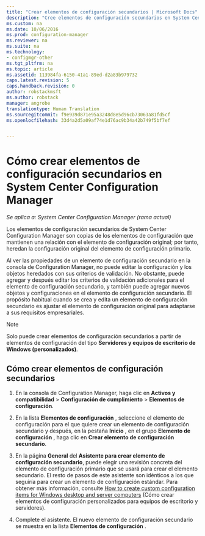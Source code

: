 ```yaml
---
title: "Crear elementos de configuración secundarios | Microsoft Docs"
description: "Cree elementos de configuración secundarios en System Center Configuration Manager."
ms.custom: na
ms.date: 10/06/2016
ms.prod: configuration-manager
ms.reviewer: na
ms.suite: na
ms.technology:
- configmgr-other
ms.tgt_pltfrm: na
ms.topic: article
ms.assetid: 113984fa-6150-41a1-89ed-d2a83b979732
caps.latest.revision: 5
caps.handback.revision: 0
author: robstackmsft
ms.author: robstack
manager: angrobe
translationtype: Human Translation
ms.sourcegitcommit: f9e939d871e95a3248d8e5d96cb73063a81fd5cf
ms.openlocfilehash: 33d4a2d5a09af74e1d76ac9b34a42b749f5bf7ef


---
```

# <a name="how-to-create-child-configuration-items-in-system-center-configuration-manager"></a>Cómo crear elementos de configuración secundarios en System Center Configuration Manager

*Se aplica a: System Center Configuration Manager (rama actual)*

Los elementos de configuración secundarios de System Center Configuration Manager son copias de los elementos de configuración que mantienen una relación con el elemento de configuración original; por tanto, heredan la configuración original del elemento de configuración primario.  

Al ver las propiedades de un elemento de configuración secundario en la consola de Configuration Manager, no puede editar la configuración y los objetos heredados con sus criterios de validación. No obstante, puede agregar y después editar los criterios de validación adicionales para el elemento de configuración secundario, y también puede agregar nuevos objetos y configuraciones en el elemento de configuración secundario.
El propósito habitual cuando se crea y edita un elemento de configuración secundario es ajustar el elemento de configuración original para adaptarse a sus requisitos empresariales.  

> [!NOTE]  
>  Solo puede crear elementos de configuración secundarios a partir de elementos de configuración del tipo **Servidores y equipos de escritorio de Windows (personalizados)**.  

## <a name="to-create-a-child-configuration-item"></a>Cómo crear elementos de configuración secundarios  

1.  En la consola de Configuration Manager, haga clic en **Activos y compatibilidad** > **Configuración de cumplimiento** > **Elementos de configuración**.  

3.  En la lista **Elementos de configuración** , seleccione el elemento de configuración para el que quiere crear un elemento de configuración secundario y después, en la pestaña **Inicio** , en el grupo **Elemento de configuración** , haga clic en **Crear elemento de configuración secundario**.  

4.  En la página **General** del **Asistente para crear elemento de configuración secundario**, puede elegir una revisión concreta del elemento de configuración primario que se usará para crear el elemento secundario. El resto de pasos de este asistente son idénticos a los que seguiría para crear un elemento de configuración estándar. Para obtener más información, consulte [How to create custom configuration items for Windows desktop and server computers](../../compliance/deploy-use/create-custom-configuration-items-for-windows-desktop-and-server-computers-managed-with-the-client.md) (Cómo crear elementos de configuración personalizados para equipos de escritorio y servidores).  

5.  Complete el asistente. El nuevo elemento de configuración secundario se muestra en la lista **Elementos de configuración** .  



<!--HONumber=Dec16_HO3-->


